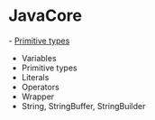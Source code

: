 # JavaCore

<p> - <a href="https://github.com/RatmirW/JavaCore/tree/main/Data%20Types">Primitive types</a></p>
<ul>
  <li>Variables</li>
  <li>Primitive types</li>
  <li>Literals</li>
  <li>Operators</li>
  <li>Wrapper</li>
  <li>String, StringBuffer, StringBuilder</li>
</ul>
<br/>


<!-- <p> - <a href="https://github.com/RatmirW/">Data types, variables, arrays, and operators</a></p>
<p> - <a href="https://github.com/RatmirW/">Operations</a></p>
<p> - <a href="https://github.com/RatmirW/">Control statements</a></p>
<p> - <a href="https://github.com/RatmirW/">Classes, objects, and methods</a></p>
<p> - <a href="https://github.com/RatmirW/">Method overloading and overriding</a></p>
<p> - <a href="https://github.com/RatmirW/">Inheritance</a></p>
<p> - <a href="https://github.com/RatmirW/">Interfaces and packages</a></p>
<p> - <a href="https://github.com/RatmirW/">Exception handling</a></p>
<p> - <a href="https://github.com/RatmirW/">Multithreaded programming</a></p>
<p> - <a href="https://github.com/RatmirW/">Enumerations, autoboxing, and annotations</a></p>
<p> - <a href="https://github.com/RatmirW/">I/O, try statement with resources and other issues</a></p>
<p> - <a href="https://github.com/RatmirW/">Generics</a></p>
<p> - <a href="https://github.com/RatmirW/">Lambda expressions</a></p> -->
